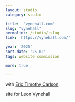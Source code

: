 ```yaml
---
layout: studio
category: studio

title:  "vynehall.com"
slug: "vynehall"
permalink: /studio/:slug
link: 'https://vynehall.com/'

year: '2025'
sort-date: '25-02'
tags: website commission

more: true

---
```


<p>
  with <a href="https://www.erictimothycarlson.com/">Eric Timothy Carlson</a>
</p>

<p>
  site for Leon Vynehall
</p>
